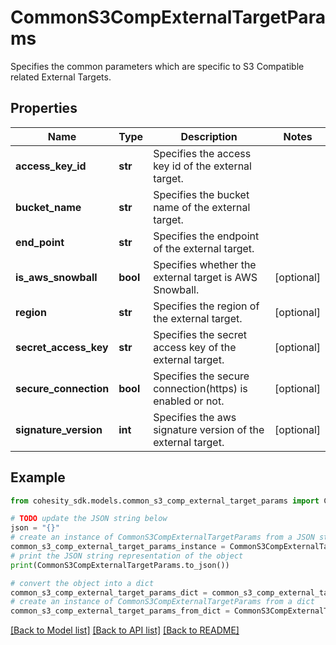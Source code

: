 # CommonS3CompExternalTargetParams

Specifies the common parameters which are specific to S3 Compatible related External Targets.

## Properties

Name | Type | Description | Notes
------------ | ------------- | ------------- | -------------
**access_key_id** | **str** | Specifies the access key id of the external target. | 
**bucket_name** | **str** | Specifies the bucket name of the external target. | 
**end_point** | **str** | Specifies the endpoint of the external target. | 
**is_aws_snowball** | **bool** | Specifies whether the external target is AWS Snowball. | [optional] 
**region** | **str** | Specifies the region of the external target. | [optional] 
**secret_access_key** | **str** | Specifies the secret access key of the external target. | [optional] 
**secure_connection** | **bool** | Specifies the secure connection(https) is enabled or not. | [optional] 
**signature_version** | **int** | Specifies the aws signature version of the external target. | [optional] 

## Example

```python
from cohesity_sdk.models.common_s3_comp_external_target_params import CommonS3CompExternalTargetParams

# TODO update the JSON string below
json = "{}"
# create an instance of CommonS3CompExternalTargetParams from a JSON string
common_s3_comp_external_target_params_instance = CommonS3CompExternalTargetParams.from_json(json)
# print the JSON string representation of the object
print(CommonS3CompExternalTargetParams.to_json())

# convert the object into a dict
common_s3_comp_external_target_params_dict = common_s3_comp_external_target_params_instance.to_dict()
# create an instance of CommonS3CompExternalTargetParams from a dict
common_s3_comp_external_target_params_from_dict = CommonS3CompExternalTargetParams.from_dict(common_s3_comp_external_target_params_dict)
```
[[Back to Model list]](../README.md#documentation-for-models) [[Back to API list]](../README.md#documentation-for-api-endpoints) [[Back to README]](../README.md)


